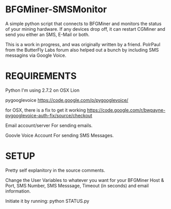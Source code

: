 BFGMiner-SMSMonitor
===================

A simple python script that connects to BFGMiner and monitors the status of your mining hardware.  If any devices drop off, it can restart CGMiner and send you either an SMS, E-Mail or both.

This is a work in progress, and was originally written by a friend.  PolrPaul from the ButterFly Labs forum also helped out a bunch by including SMS messagins via Google Voice.


REQUIREMENTS
============

Python
I'm using 2.7.2 on OSX Lion

pygooglevoice
https://code.google.com/p/pygooglevoice/

for OSX, there is a fix to get it working
https://code.google.com/r/bwpayne-pygooglevoice-auth-fix/source/checkout

Email account/server
For sending emails.

Goovle Voice Account
For sending SMS Messages.


SETUP
=====

Pretty self explanitory in the source comments.

Change the User Variables to whatever you want for your BFGMiner Host & Port, SMS Number, SMS Messsage, Timeout (in seconds) and email information.

Initiate it by running: python STATUS.py
